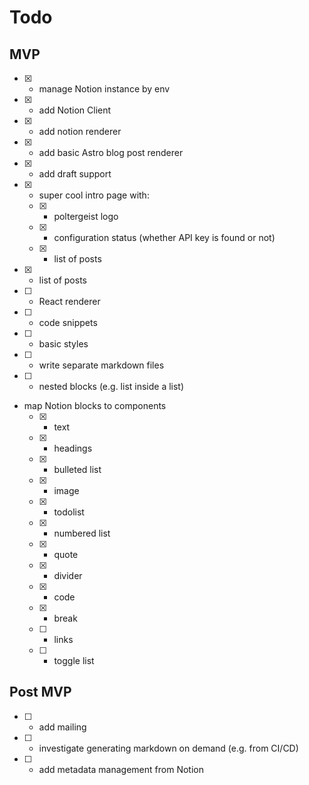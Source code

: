 # Todo

## MVP

- [x] - manage Notion instance by env
- [x] - add Notion Client
- [x] - add notion renderer
- [x] - add basic Astro blog post renderer
- [x] - add draft support
- [x] - super cool intro page with:
  - [x] - poltergeist logo
  - [x] - configuration status (whether API key is found or not)
  - [x] - list of posts
- [x] - list of posts
- [ ] - React renderer
- [ ] - code snippets
- [ ] - basic styles
- [ ] - write separate markdown files
- [ ] - nested blocks (e.g. list inside a list)
- map Notion blocks to components
  - [x] - text
  - [x] - headings
  - [x] - bulleted list
  - [x] - image
  - [x] - todolist
  - [x] - numbered list
  - [x] - quote
  - [x] - divider
  - [x] - code
  - [x] - break
  - [ ] - links
  - [ ] - toggle list

## Post MVP

- [ ] - add mailing
- [ ] - investigate generating markdown on demand (e.g. from CI/CD)
- [ ] - add metadata management from Notion
